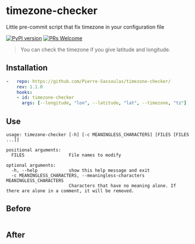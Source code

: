 # timezone-checker

Little pre-commit script that fix timezone in your configuration file

[![PyPI version](https://badge.fury.io/py/remove-empty-comment.svg)](https://badge.fury.io/py/timezone-checker)
[![PRs Welcome](https://img.shields.io/badge/PRs-welcome-brightgreen.svg?style=flat-square)](http://makeapullrequest.com)

> You can check the timezone if you give latitude and longitude.

## Installation

```yaml
-   repo: https://github.com/Pierre-Sassoulas/timezone-checker/
    rev: 1.1.0
    hooks:
    - id: timezone-checker
      args: [--longitude, "lon", --latitude, "lat", --timezone, "tz"]
```

## Use

```
usage: timezone-checker [-h] [-c MEANINGLESS_CHARACTERS] [FILES [FILES ...]]

positional arguments:
  FILES                 File names to modify

optional arguments:
  -h, --help            show this help message and exit
  -c MEANINGLESS_CHARACTERS, --meaningless-characters MEANINGLESS_CHARACTERS
                        Characters that have no meaning alone. If there are alone in a comment, it will be removed.
```

## Before

```json
```

## After

```json

```
